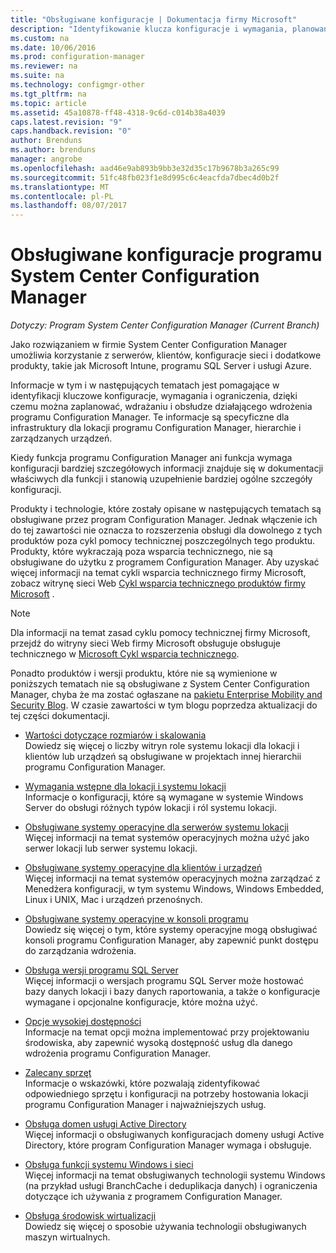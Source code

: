 ```yaml
---
title: "Obsługiwane konfiguracje | Dokumentacja firmy Microsoft"
description: "Identyfikowanie klucza konfiguracje i wymagania, planowanie, wdrażanie i obsługa funkcjonalności wdrażania programu System Center Configuration Manager."
ms.custom: na
ms.date: 10/06/2016
ms.prod: configuration-manager
ms.reviewer: na
ms.suite: na
ms.technology: configmgr-other
ms.tgt_pltfrm: na
ms.topic: article
ms.assetid: 45a10878-ff48-4318-9c6d-c014b38a4039
caps.latest.revision: "9"
caps.handback.revision: "0"
author: Brenduns
ms.author: brenduns
manager: angrobe
ms.openlocfilehash: aad46e9ab893b9bb3e32d35c17b9678b3a265c99
ms.sourcegitcommit: 51fc48fb023f1e8d995c6c4eacfda7dbec4d0b2f
ms.translationtype: MT
ms.contentlocale: pl-PL
ms.lasthandoff: 08/07/2017
---
```

# <a name="supported-configurations-for-system-center-configuration-manager"></a>Obsługiwane konfiguracje programu System Center Configuration Manager

*Dotyczy: Program System Center Configuration Manager (Current Branch)*

Jako rozwiązaniem w firmie System Center Configuration Manager umożliwia korzystanie z serwerów, klientów, konfiguracje sieci i dodatkowe produkty, takie jak Microsoft Intune, programu SQL Server i usługi Azure.

Informacje w tym i w następujących tematach jest pomagające w identyfikacji kluczowe konfiguracje, wymagania i ograniczenia, dzięki czemu można zaplanować, wdrażaniu i obsłudze działającego wdrożenia programu Configuration Manager.  Te informacje są specyficzne dla infrastruktury dla lokacji programu Configuration Manager, hierarchie i zarządzanych urządzeń.

Kiedy funkcja programu Configuration Manager ani funkcja wymaga konfiguracji bardziej szczegółowych informacji znajduje się w dokumentacji właściwych dla funkcji i stanowią uzupełnienie bardziej ogólne szczegóły konfiguracji.  

 Produkty i technologie, które zostały opisane w następujących tematach są obsługiwane przez program Configuration Manager. Jednak włączenie ich do tej zawartości nie oznacza to rozszerzenia obsługi dla dowolnego z tych produktów poza cykl pomocy technicznej poszczególnych tego produktu. Produkty, które wykraczają poza wsparcia technicznego, nie są obsługiwane do użytku z programem Configuration Manager. Aby uzyskać więcej informacji na temat cykli wsparcia technicznego firmy Microsoft, zobacz witrynę sieci Web [Cykl wsparcia technicznego produktów firmy Microsoft](http://go.microsoft.com/fwlink/p/?LinkId=208270) .  

> [!NOTE]  
>  Dla informacji na temat zasad cyklu pomocy technicznej firmy Microsoft, przejdź do witryny sieci Web firmy Microsoft obsługuje obsługuje technicznego w [Microsoft Cykl wsparcia technicznego](http://go.microsoft.com/fwlink/p/?LinkId=31976).  

 Ponadto produktów i wersji produktu, które nie są wymienione w poniższych tematach nie są obsługiwane z System Center Configuration Manager, chyba że ma zostać ogłaszane na [pakietu Enterprise Mobility and Security Blog](https://blogs.technet.microsoft.com/enterprisemobility/).  W czasie zawartości w tym blogu poprzedza aktualizacji do tej części dokumentacji.


-  [Wartości dotyczące rozmiarów i skalowania](../../../core/plan-design/configs/size-and-scale-numbers.md)  
Dowiedz się więcej o liczby witryn role systemu lokacji dla lokacji i klientów lub urządzeń są obsługiwane w projektach innej hierarchii programu Configuration Manager.

-  [Wymagania wstępne dla lokacji i systemu lokacji](../../../core/plan-design/configs/site-and-site-system-prerequisites.md)  
Informacje o konfiguracji, które są wymagane w systemie Windows Server do obsługi różnych typów lokacji i ról systemu lokacji.

-  [Obsługiwane systemy operacyjne dla serwerów systemu lokacji](../../../core/plan-design/configs/supported-operating-systems-for-site-system-servers.md)  
Więcej informacji na temat systemów operacyjnych można użyć jako serwer lokacji lub serwer systemu lokacji.

-  [Obsługiwane systemy operacyjne dla klientów i urządzeń](../../../core/plan-design/configs/supported-operating-systems-for-clients-and-devices.md)  
Więcej informacji na temat systemów operacyjnych można zarządzać z Menedżera konfiguracji, w tym systemu Windows, Windows Embedded, Linux i UNIX, Mac i urządzeń przenośnych.

-  [Obsługiwane systemy operacyjne w konsoli programu](../../../core/plan-design/configs/supported-operating-systems-consoles.md)  
Dowiedz się więcej o tym, które systemy operacyjne mogą obsługiwać konsoli programu Configuration Manager, aby zapewnić punkt dostępu do zarządzania wdrożenia.  

-  [Obsługa wersji programu SQL Server](../../../core/plan-design/configs/support-for-sql-server-versions.md)  
Więcej informacji o wersjach programu SQL Server może hostować bazy danych lokacji i bazy danych raportowania, a także o konfiguracje wymagane i opcjonalne konfiguracje, które można użyć.

-  [Opcje wysokiej dostępności](../../../protect/understand/high-availability-options.md)  
Informacje na temat opcji można implementować przy projektowaniu środowiska, aby zapewnić wysoką dostępność usług dla danego wdrożenia programu Configuration Manager.

-  [Zalecany sprzęt](../../../core/plan-design/configs/recommended-hardware.md)  
Informacje o wskazówki, które pozwalają zidentyfikować odpowiedniego sprzętu i konfiguracji na potrzeby hostowania lokacji programu Configuration Manager i najważniejszych usług.

-  [Obsługa domen usługi Active Directory](../../../core/plan-design/configs/support-for-active-directory-domains.md)  
Więcej informacji o obsługiwanych konfiguracjach domeny usługi Active Directory, które program Configuration Manager wymaga i obsługuje.

-  [Obsługa funkcji systemu Windows i sieci](../../../core/plan-design/configs/support-for-windows-features-and-networks.md)  
Więcej informacji na temat obsługiwanych technologii systemu Windows (na przykład usługi BranchCache i deduplikacja danych) i ograniczenia dotyczące ich używania z programem Configuration Manager.

-  [Obsługa środowisk wirtualizacji](../../../core/plan-design/configs/support-for-virtualization-environments.md)  
Dowiedz się więcej o sposobie używania technologii obsługiwanych maszyn wirtualnych.
